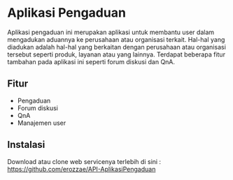 # Aplikasi Pengaduan
Aplikasi pengaduan ini merupakan aplikasi untuk membantu user dalam mengadukan aduannya ke perusahaan atau organisasi terkait. Hal-hal yang diadukan adalah hal-hal yang berkaitan dengan perusahaan atau organisasi tersebut seperti produk, layanan atau yang lainnya. Terdapat beberapa fitur tambahan pada aplikasi ini seperti forum diskusi dan QnA.


## Fitur
- Pengaduan 
- Forum diskusi
- QnA
- Manajemen user

## Instalasi
Download atau clone web servicenya terlebih di sini :
https://github.com/erozzae/API-AplikasiPengaduan
